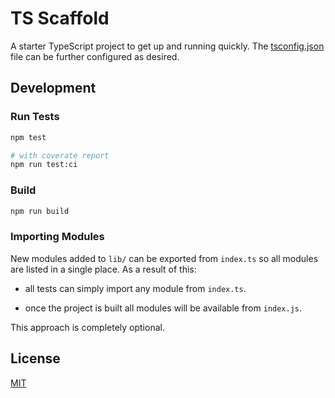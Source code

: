 # TS Scaffold

A starter TypeScript project to get up and running quickly. The [tsconfig.json](tsconfig.json) file can be further configured as desired. 

## Development

### Run Tests

```bash
npm test

# with coverate report
npm run test:ci
```

### Build

```bash
npm run build
```

### Importing Modules

New modules added to `lib/` can be exported from `index.ts` so all modules are listed in a single place. As a result of this:

- all tests can simply import any module from `index.ts`.

- once the project is built all modules will be available from `index.js`.

This approach is completely optional.

## License

[MIT](LICENSE)
